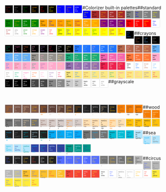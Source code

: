 #Colorizer built-in palettes##standard
<span class="colorizer-palette-pair" style="color: brown; background-color: black">brown<br>on</br>black</span><span class="colorizer-palette-pair" style="color: gray; background-color: black">gray<br>on</br>black</span><span class="colorizer-palette-pair" style="color: green; background-color: black">green<br>on</br>black</span><span class="colorizer-palette-pair" style="color: orange; background-color: black">orange<br>on</br>black</span><span class="colorizer-palette-pair" style="color: red; background-color: black">red<br>on</br>black</span><span class="colorizer-palette-pair" style="color: yellow; background-color: black">yellow<br>on</br>black</span><span class="colorizer-palette-pair" style="color: gray; background-color: blue">gray<br>on</br>blue</span><span class="colorizer-palette-pair" style="color: orange; background-color: blue">orange<br>on</br>blue</span><span class="colorizer-palette-pair" style="color: white; background-color: blue">white<br>on</br>blue</span><span class="colorizer-palette-pair" style="color: yellow; background-color: blue">yellow<br>on</br>blue</span><span class="colorizer-palette-pair" style="color: black; background-color: brown">black<br>on</br>brown</span><span class="colorizer-palette-pair" style="color: orange; background-color: brown">orange<br>on</br>brown</span><span class="colorizer-palette-pair" style="color: white; background-color: brown">white<br>on</br>brown</span><span class="colorizer-palette-pair" style="color: yellow; background-color: brown">yellow<br>on</br>brown</span><span class="colorizer-palette-pair" style="color: black; background-color: gray">black<br>on</br>gray</span><span class="colorizer-palette-pair" style="color: blue; background-color: gray">blue<br>on</br>gray</span><span class="colorizer-palette-pair" style="color: white; background-color: gray">white<br>on</br>gray</span><span class="colorizer-palette-pair" style="color: yellow; background-color: gray">yellow<br>on</br>gray</span><span class="colorizer-palette-pair" style="color: black; background-color: green">black<br>on</br>green</span><span class="colorizer-palette-pair" style="color: orange; background-color: green">orange<br>on</br>green</span><span class="colorizer-palette-pair" style="color: white; background-color: green">white<br>on</br>green</span><span class="colorizer-palette-pair" style="color: yellow; background-color: green">yellow<br>on</br>green</span><span class="colorizer-palette-pair" style="color: black; background-color: orange">black<br>on</br>orange</span><span class="colorizer-palette-pair" style="color: blue; background-color: orange">blue<br>on</br>orange</span><span class="colorizer-palette-pair" style="color: brown; background-color: orange">brown<br>on</br>orange</span><span class="colorizer-palette-pair" style="color: green; background-color: orange">green<br>on</br>orange</span><span class="colorizer-palette-pair" style="color: purple; background-color: orange">purple<br>on</br>orange</span><span class="colorizer-palette-pair" style="color: white; background-color: orange">white<br>on</br>orange</span><span class="colorizer-palette-pair" style="color: yellow; background-color: orange">yellow<br>on</br>orange</span><span class="colorizer-palette-pair" style="color: orange; background-color: purple">orange<br>on</br>purple</span><span class="colorizer-palette-pair" style="color: white; background-color: purple">white<br>on</br>purple</span><span class="colorizer-palette-pair" style="color: yellow; background-color: purple">yellow<br>on</br>purple</span><span class="colorizer-palette-pair" style="color: black; background-color: red">black<br>on</br>red</span><span class="colorizer-palette-pair" style="color: white; background-color: red">white<br>on</br>red</span><span class="colorizer-palette-pair" style="color: yellow; background-color: red">yellow<br>on</br>red</span><span class="colorizer-palette-pair" style="color: blue; background-color: white">blue<br>on</br>white</span><span class="colorizer-palette-pair" style="color: brown; background-color: white">brown<br>on</br>white</span><span class="colorizer-palette-pair" style="color: gray; background-color: white">gray<br>on</br>white</span><span class="colorizer-palette-pair" style="color: green; background-color: white">green<br>on</br>white</span><span class="colorizer-palette-pair" style="color: orange; background-color: white">orange<br>on</br>white</span><span class="colorizer-palette-pair" style="color: purple; background-color: white">purple<br>on</br>white</span><span class="colorizer-palette-pair" style="color: red; background-color: white">red<br>on</br>white</span><span class="colorizer-palette-pair" style="color: black; background-color: yellow">black<br>on</br>yellow</span><span class="colorizer-palette-pair" style="color: blue; background-color: yellow">blue<br>on</br>yellow</span><span class="colorizer-palette-pair" style="color: brown; background-color: yellow">brown<br>on</br>yellow</span><span class="colorizer-palette-pair" style="color: gray; background-color: yellow">gray<br>on</br>yellow</span><span class="colorizer-palette-pair" style="color: green; background-color: yellow">green<br>on</br>yellow</span><span class="colorizer-palette-pair" style="color: orange; background-color: yellow">orange<br>on</br>yellow</span><span class="colorizer-palette-pair" style="color: purple; background-color: yellow">purple<br>on</br>yellow</span><span class="colorizer-palette-pair" style="color: red; background-color: yellow">red<br>on</br>yellow</span>
<br><br><br><br>

##crayons
<span class="colorizer-palette-pair" style="color: #1f75fe; background-color: #000000">blue<br>on</br>black</span><span class="colorizer-palette-pair" style="color: #b4674d; background-color: #000000">brown<br>on</br>black</span><span class="colorizer-palette-pair" style="color: #64aff6; background-color: #000000">cyan<br>on</br>black</span><span class="colorizer-palette-pair" style="color: #95918c; background-color: #000000">gray<br>on</br>black</span><span class="colorizer-palette-pair" style="color: #1cac78; background-color: #000000">green<br>on</br>black</span><span class="colorizer-palette-pair" style="color: #f664af; background-color: #000000">magenta<br>on</br>black</span><span class="colorizer-palette-pair" style="color: #ff7538; background-color: #000000">orange<br>on</br>black</span><span class="colorizer-palette-pair" style="color: #ffaacc; background-color: #000000">pink<br>on</br>black</span><span class="colorizer-palette-pair" style="color: #926eae; background-color: #000000">purple<br>on</br>black</span><span class="colorizer-palette-pair" style="color: #ee204d; background-color: #000000">red<br>on</br>black</span><span class="colorizer-palette-pair" style="color: #ffffff; background-color: #000000">white<br>on</br>black</span><span class="colorizer-palette-pair" style="color: #fce883; background-color: #000000">yellow<br>on</br>black</span><span class="colorizer-palette-pair" style="color: #000000; background-color: #1f75fe">black<br>on</br>blue</span><span class="colorizer-palette-pair" style="color: #64aff6; background-color: #1f75fe">cyan<br>on</br>blue</span><span class="colorizer-palette-pair" style="color: #ffaacc; background-color: #1f75fe">pink<br>on</br>blue</span><span class="colorizer-palette-pair" style="color: #ffffff; background-color: #1f75fe">white<br>on</br>blue</span><span class="colorizer-palette-pair" style="color: #fce883; background-color: #1f75fe">yellow<br>on</br>blue</span><span class="colorizer-palette-pair" style="color: #000000; background-color: #b4674d">black<br>on</br>brown</span><span class="colorizer-palette-pair" style="color: #ffaacc; background-color: #b4674d">pink<br>on</br>brown</span><span class="colorizer-palette-pair" style="color: #ffffff; background-color: #b4674d">white<br>on</br>brown</span><span class="colorizer-palette-pair" style="color: #fce883; background-color: #b4674d">yellow<br>on</br>brown</span><span class="colorizer-palette-pair" style="color: #000000; background-color: #64aff6">black<br>on</br>cyan</span><span class="colorizer-palette-pair" style="color: #1f75fe; background-color: #64aff6">blue<br>on</br>cyan</span><span class="colorizer-palette-pair" style="color: #ffffff; background-color: #64aff6">white<br>on</br>cyan</span><span class="colorizer-palette-pair" style="color: #fce883; background-color: #64aff6">yellow<br>on</br>cyan</span><span class="colorizer-palette-pair" style="color: #000000; background-color: #95918c">black<br>on</br>gray</span><span class="colorizer-palette-pair" style="color: #ffaacc; background-color: #95918c">pink<br>on</br>gray</span><span class="colorizer-palette-pair" style="color: #ffffff; background-color: #95918c">white<br>on</br>gray</span><span class="colorizer-palette-pair" style="color: #fce883; background-color: #95918c">yellow<br>on</br>gray</span><span class="colorizer-palette-pair" style="color: #000000; background-color: #1cac78">black<br>on</br>green</span><span class="colorizer-palette-pair" style="color: #ffaacc; background-color: #1cac78">pink<br>on</br>green</span><span class="colorizer-palette-pair" style="color: #ffffff; background-color: #1cac78">white<br>on</br>green</span><span class="colorizer-palette-pair" style="color: #fce883; background-color: #1cac78">yellow<br>on</br>green</span><span class="colorizer-palette-pair" style="color: #000000; background-color: #f664af">black<br>on</br>magenta</span><span class="colorizer-palette-pair" style="color: #ffffff; background-color: #f664af">white<br>on</br>magenta</span><span class="colorizer-palette-pair" style="color: #fce883; background-color: #f664af">yellow<br>on</br>magenta</span><span class="colorizer-palette-pair" style="color: #000000; background-color: #ff7538">black<br>on</br>orange</span><span class="colorizer-palette-pair" style="color: #ffffff; background-color: #ff7538">white<br>on</br>orange</span><span class="colorizer-palette-pair" style="color: #fce883; background-color: #ff7538">yellow<br>on</br>orange</span><span class="colorizer-palette-pair" style="color: #000000; background-color: #ffaacc">black<br>on</br>pink</span><span class="colorizer-palette-pair" style="color: #1f75fe; background-color: #ffaacc">blue<br>on</br>pink</span><span class="colorizer-palette-pair" style="color: #b4674d; background-color: #ffaacc">brown<br>on</br>pink</span><span class="colorizer-palette-pair" style="color: #95918c; background-color: #ffaacc">gray<br>on</br>pink</span><span class="colorizer-palette-pair" style="color: #1cac78; background-color: #ffaacc">green<br>on</br>pink</span><span class="colorizer-palette-pair" style="color: #926eae; background-color: #ffaacc">purple<br>on</br>pink</span><span class="colorizer-palette-pair" style="color: #ffffff; background-color: #ffaacc">white<br>on</br>pink</span><span class="colorizer-palette-pair" style="color: #fce883; background-color: #ffaacc">yellow<br>on</br>pink</span><span class="colorizer-palette-pair" style="color: #000000; background-color: #926eae">black<br>on</br>purple</span><span class="colorizer-palette-pair" style="color: #ffaacc; background-color: #926eae">pink<br>on</br>purple</span><span class="colorizer-palette-pair" style="color: #ffffff; background-color: #926eae">white<br>on</br>purple</span><span class="colorizer-palette-pair" style="color: #fce883; background-color: #926eae">yellow<br>on</br>purple</span><span class="colorizer-palette-pair" style="color: #000000; background-color: #ee204d">black<br>on</br>red</span><span class="colorizer-palette-pair" style="color: #ffffff; background-color: #ee204d">white<br>on</br>red</span><span class="colorizer-palette-pair" style="color: #fce883; background-color: #ee204d">yellow<br>on</br>red</span><span class="colorizer-palette-pair" style="color: #000000; background-color: #ffffff">black<br>on</br>white</span><span class="colorizer-palette-pair" style="color: #1f75fe; background-color: #ffffff">blue<br>on</br>white</span><span class="colorizer-palette-pair" style="color: #b4674d; background-color: #ffffff">brown<br>on</br>white</span><span class="colorizer-palette-pair" style="color: #64aff6; background-color: #ffffff">cyan<br>on</br>white</span><span class="colorizer-palette-pair" style="color: #95918c; background-color: #ffffff">gray<br>on</br>white</span><span class="colorizer-palette-pair" style="color: #1cac78; background-color: #ffffff">green<br>on</br>white</span><span class="colorizer-palette-pair" style="color: #f664af; background-color: #ffffff">magenta<br>on</br>white</span><span class="colorizer-palette-pair" style="color: #ff7538; background-color: #ffffff">orange<br>on</br>white</span><span class="colorizer-palette-pair" style="color: #ffaacc; background-color: #ffffff">pink<br>on</br>white</span><span class="colorizer-palette-pair" style="color: #926eae; background-color: #ffffff">purple<br>on</br>white</span><span class="colorizer-palette-pair" style="color: #ee204d; background-color: #ffffff">red<br>on</br>white</span><span class="colorizer-palette-pair" style="color: #000000; background-color: #fce883">black<br>on</br>yellow</span><span class="colorizer-palette-pair" style="color: #1f75fe; background-color: #fce883">blue<br>on</br>yellow</span><span class="colorizer-palette-pair" style="color: #b4674d; background-color: #fce883">brown<br>on</br>yellow</span><span class="colorizer-palette-pair" style="color: #64aff6; background-color: #fce883">cyan<br>on</br>yellow</span><span class="colorizer-palette-pair" style="color: #95918c; background-color: #fce883">gray<br>on</br>yellow</span><span class="colorizer-palette-pair" style="color: #1cac78; background-color: #fce883">green<br>on</br>yellow</span><span class="colorizer-palette-pair" style="color: #f664af; background-color: #fce883">magenta<br>on</br>yellow</span><span class="colorizer-palette-pair" style="color: #ff7538; background-color: #fce883">orange<br>on</br>yellow</span><span class="colorizer-palette-pair" style="color: #ffaacc; background-color: #fce883">pink<br>on</br>yellow</span><span class="colorizer-palette-pair" style="color: #926eae; background-color: #fce883">purple<br>on</br>yellow</span><span class="colorizer-palette-pair" style="color: #ee204d; background-color: #fce883">red<br>on</br>yellow</span>
<br><br><br><br>

##grayscale
<span class="colorizer-palette-pair" style="color: #888; background-color: #000">gray<br>on</br>black</span><span class="colorizer-palette-pair" style="color: #ccc; background-color: #000">light<br>on</br>black</span><span class="colorizer-palette-pair" style="color: #fff; background-color: #000">white<br>on</br>black</span><span class="colorizer-palette-pair" style="color: #ccc; background-color: #444">light<br>on</br>dark</span><span class="colorizer-palette-pair" style="color: #fff; background-color: #444">white<br>on</br>dark</span><span class="colorizer-palette-pair" style="color: #000; background-color: #888">black<br>on</br>gray</span><span class="colorizer-palette-pair" style="color: #fff; background-color: #888">white<br>on</br>gray</span><span class="colorizer-palette-pair" style="color: #000; background-color: #ccc">black<br>on</br>light</span><span class="colorizer-palette-pair" style="color: #444; background-color: #ccc">dark<br>on</br>light</span><span class="colorizer-palette-pair" style="color: #000; background-color: #fff">black<br>on</br>white</span><span class="colorizer-palette-pair" style="color: #444; background-color: #fff">dark<br>on</br>white</span><span class="colorizer-palette-pair" style="color: #888; background-color: #fff">gray<br>on</br>white</span>
<br><br><br><br>

##wood
<span class="colorizer-palette-pair" style="color: #f57c00; background-color: #795548">darkOrange<br>on</br>brown</span><span class="colorizer-palette-pair" style="color: #d7ccc8; background-color: #795548">lightGray<br>on</br>brown</span><span class="colorizer-palette-pair" style="color: #ffe0b2; background-color: #795548">lightOrange<br>on</br>brown</span><span class="colorizer-palette-pair" style="color: #ffc107; background-color: #795548">orange<br>on</br>brown</span><span class="colorizer-palette-pair" style="color: #f57c00; background-color: #5d4037">darkOrange<br>on</br>darkBrown</span><span class="colorizer-palette-pair" style="color: #d7ccc8; background-color: #5d4037">lightGray<br>on</br>darkBrown</span><span class="colorizer-palette-pair" style="color: #ffe0b2; background-color: #5d4037">lightOrange<br>on</br>darkBrown</span><span class="colorizer-palette-pair" style="color: #ffc107; background-color: #5d4037">orange<br>on</br>darkBrown</span><span class="colorizer-palette-pair" style="color: #f57c00; background-color: #212121">darkOrange<br>on</br>darkGray</span><span class="colorizer-palette-pair" style="color: #727272; background-color: #212121">gray<br>on</br>darkGray</span><span class="colorizer-palette-pair" style="color: #d7ccc8; background-color: #212121">lightGray<br>on</br>darkGray</span><span class="colorizer-palette-pair" style="color: #ffe0b2; background-color: #212121">lightOrange<br>on</br>darkGray</span><span class="colorizer-palette-pair" style="color: #ffc107; background-color: #212121">orange<br>on</br>darkGray</span><span class="colorizer-palette-pair" style="color: #795548; background-color: #f57c00">brown<br>on</br>darkOrange</span><span class="colorizer-palette-pair" style="color: #5d4037; background-color: #f57c00">darkBrown<br>on</br>darkOrange</span><span class="colorizer-palette-pair" style="color: #212121; background-color: #f57c00">darkGray<br>on</br>darkOrange</span><span class="colorizer-palette-pair" style="color: #d7ccc8; background-color: #f57c00">lightGray<br>on</br>darkOrange</span><span class="colorizer-palette-pair" style="color: #ffe0b2; background-color: #f57c00">lightOrange<br>on</br>darkOrange</span><span class="colorizer-palette-pair" style="color: #212121; background-color: #727272">darkGray<br>on</br>gray</span><span class="colorizer-palette-pair" style="color: #d7ccc8; background-color: #727272">lightGray<br>on</br>gray</span><span class="colorizer-palette-pair" style="color: #ffe0b2; background-color: #727272">lightOrange<br>on</br>gray</span><span class="colorizer-palette-pair" style="color: #ffc107; background-color: #727272">orange<br>on</br>gray</span><span class="colorizer-palette-pair" style="color: #795548; background-color: #d7ccc8">brown<br>on</br>lightGray</span><span class="colorizer-palette-pair" style="color: #5d4037; background-color: #d7ccc8">darkBrown<br>on</br>lightGray</span><span class="colorizer-palette-pair" style="color: #212121; background-color: #d7ccc8">darkGray<br>on</br>lightGray</span><span class="colorizer-palette-pair" style="color: #f57c00; background-color: #d7ccc8">darkOrange<br>on</br>lightGray</span><span class="colorizer-palette-pair" style="color: #727272; background-color: #d7ccc8">gray<br>on</br>lightGray</span><span class="colorizer-palette-pair" style="color: #795548; background-color: #ffe0b2">brown<br>on</br>lightOrange</span><span class="colorizer-palette-pair" style="color: #5d4037; background-color: #ffe0b2">darkBrown<br>on</br>lightOrange</span><span class="colorizer-palette-pair" style="color: #212121; background-color: #ffe0b2">darkGray<br>on</br>lightOrange</span><span class="colorizer-palette-pair" style="color: #f57c00; background-color: #ffe0b2">darkOrange<br>on</br>lightOrange</span><span class="colorizer-palette-pair" style="color: #727272; background-color: #ffe0b2">gray<br>on</br>lightOrange</span><span class="colorizer-palette-pair" style="color: #795548; background-color: #ffc107">brown<br>on</br>orange</span><span class="colorizer-palette-pair" style="color: #5d4037; background-color: #ffc107">darkBrown<br>on</br>orange</span><span class="colorizer-palette-pair" style="color: #212121; background-color: #ffc107">darkGray<br>on</br>orange</span><span class="colorizer-palette-pair" style="color: #727272; background-color: #ffc107">gray<br>on</br>orange</span>
<br><br><br><br>

##sea
<span class="colorizer-palette-pair" style="color: #03a9f4; background-color: #212121">deepSky<br>on</br>deepGray</span><span class="colorizer-palette-pair" style="color: #727272; background-color: #212121">gray<br>on</br>deepGray</span><span class="colorizer-palette-pair" style="color: #00bcd4; background-color: #212121">lagoon<br>on</br>deepGray</span><span class="colorizer-palette-pair" style="color: #b3e5fc; background-color: #212121">lightSky<br>on</br>deepGray</span><span class="colorizer-palette-pair" style="color: #009688; background-color: #212121">seaGreen<br>on</br>deepGray</span><span class="colorizer-palette-pair" style="color: #212121; background-color: #03a9f4">deepGray<br>on</br>deepSky</span><span class="colorizer-palette-pair" style="color: #727272; background-color: #03a9f4">gray<br>on</br>deepSky</span><span class="colorizer-palette-pair" style="color: #b3e5fc; background-color: #03a9f4">lightSky<br>on</br>deepSky</span><span class="colorizer-palette-pair" style="color: #303f9f; background-color: #03a9f4">navy<br>on</br>deepSky</span><span class="colorizer-palette-pair" style="color: #212121; background-color: #727272">deepGray<br>on</br>gray</span><span class="colorizer-palette-pair" style="color: #03a9f4; background-color: #727272">deepSky<br>on</br>gray</span><span class="colorizer-palette-pair" style="color: #b3e5fc; background-color: #727272">lightSky<br>on</br>gray</span><span class="colorizer-palette-pair" style="color: #212121; background-color: #00bcd4">deepGray<br>on</br>lagoon</span><span class="colorizer-palette-pair" style="color: #b3e5fc; background-color: #00bcd4">lightSky<br>on</br>lagoon</span><span class="colorizer-palette-pair" style="color: #303f9f; background-color: #00bcd4">navy<br>on</br>lagoon</span><span class="colorizer-palette-pair" style="color: #212121; background-color: #b3e5fc">deepGray<br>on</br>lightSky</span><span class="colorizer-palette-pair" style="color: #03a9f4; background-color: #b3e5fc">deepSky<br>on</br>lightSky</span><span class="colorizer-palette-pair" style="color: #727272; background-color: #b3e5fc">gray<br>on</br>lightSky</span><span class="colorizer-palette-pair" style="color: #00bcd4; background-color: #b3e5fc">lagoon<br>on</br>lightSky</span><span class="colorizer-palette-pair" style="color: #303f9f; background-color: #b3e5fc">navy<br>on</br>lightSky</span><span class="colorizer-palette-pair" style="color: #009688; background-color: #b3e5fc">seaGreen<br>on</br>lightSky</span><span class="colorizer-palette-pair" style="color: #03a9f4; background-color: #303f9f">deepSky<br>on</br>navy</span><span class="colorizer-palette-pair" style="color: #00bcd4; background-color: #303f9f">lagoon<br>on</br>navy</span><span class="colorizer-palette-pair" style="color: #b3e5fc; background-color: #303f9f">lightSky<br>on</br>navy</span><span class="colorizer-palette-pair" style="color: #009688; background-color: #303f9f">seaGreen<br>on</br>navy</span><span class="colorizer-palette-pair" style="color: #212121; background-color: #009688">deepGray<br>on</br>seaGreen</span><span class="colorizer-palette-pair" style="color: #b3e5fc; background-color: #009688">lightSky<br>on</br>seaGreen</span><span class="colorizer-palette-pair" style="color: #303f9f; background-color: #009688">navy<br>on</br>seaGreen</span>
<br><br><br><br>

##circus
<span class="colorizer-palette-pair" style="color: #536dfe; background-color: #212121">blue<br>on</br>black</span><span class="colorizer-palette-pair" style="color: #b6b6b6; background-color: #212121">lightGray<br>on</br>black</span><span class="colorizer-palette-pair" style="color: #fbc02d; background-color: #212121">orange<br>on</br>black</span><span class="colorizer-palette-pair" style="color: #f44336; background-color: #212121">red<br>on</br>black</span><span class="colorizer-palette-pair" style="color: #ffffff; background-color: #212121">white<br>on</br>black</span><span class="colorizer-palette-pair" style="color: #ffeb3b; background-color: #212121">yellow<br>on</br>black</span><span class="colorizer-palette-pair" style="color: #212121; background-color: #536dfe">black<br>on</br>blue</span><span class="colorizer-palette-pair" style="color: #b6b6b6; background-color: #536dfe">lightGray<br>on</br>blue</span><span class="colorizer-palette-pair" style="color: #fbc02d; background-color: #536dfe">orange<br>on</br>blue</span><span class="colorizer-palette-pair" style="color: #ffffff; background-color: #536dfe">white<br>on</br>blue</span><span class="colorizer-palette-pair" style="color: #ffeb3b; background-color: #536dfe">yellow<br>on</br>blue</span><span class="colorizer-palette-pair" style="color: #b6b6b6; background-color: #727272">lightGray<br>on</br>darkGray</span><span class="colorizer-palette-pair" style="color: #fbc02d; background-color: #727272">orange<br>on</br>darkGray</span><span class="colorizer-palette-pair" style="color: #ffffff; background-color: #727272">white<br>on</br>darkGray</span><span class="colorizer-palette-pair" style="color: #ffeb3b; background-color: #727272">yellow<br>on</br>darkGray</span><span class="colorizer-palette-pair" style="color: #212121; background-color: #b6b6b6">black<br>on</br>lightGray</span><span class="colorizer-palette-pair" style="color: #536dfe; background-color: #b6b6b6">blue<br>on</br>lightGray</span><span class="colorizer-palette-pair" style="color: #727272; background-color: #b6b6b6">darkGray<br>on</br>lightGray</span><span class="colorizer-palette-pair" style="color: #ffffff; background-color: #b6b6b6">white<br>on</br>lightGray</span><span class="colorizer-palette-pair" style="color: #ffeb3b; background-color: #b6b6b6">yellow<br>on</br>lightGray</span><span class="colorizer-palette-pair" style="color: #212121; background-color: #fbc02d">black<br>on</br>orange</span><span class="colorizer-palette-pair" style="color: #536dfe; background-color: #fbc02d">blue<br>on</br>orange</span><span class="colorizer-palette-pair" style="color: #727272; background-color: #fbc02d">darkGray<br>on</br>orange</span><span class="colorizer-palette-pair" style="color: #f44336; background-color: #fbc02d">red<br>on</br>orange</span><span class="colorizer-palette-pair" style="color: #ffffff; background-color: #fbc02d">white<br>on</br>orange</span><span class="colorizer-palette-pair" style="color: #212121; background-color: #f44336">black<br>on</br>red</span><span class="colorizer-palette-pair" style="color: #fbc02d; background-color: #f44336">orange<br>on</br>red</span><span class="colorizer-palette-pair" style="color: #ffffff; background-color: #f44336">white<br>on</br>red</span><span class="colorizer-palette-pair" style="color: #ffeb3b; background-color: #f44336">yellow<br>on</br>red</span><span class="colorizer-palette-pair" style="color: #212121; background-color: #ffffff">black<br>on</br>white</span><span class="colorizer-palette-pair" style="color: #536dfe; background-color: #ffffff">blue<br>on</br>white</span><span class="colorizer-palette-pair" style="color: #727272; background-color: #ffffff">darkGray<br>on</br>white</span><span class="colorizer-palette-pair" style="color: #b6b6b6; background-color: #ffffff">lightGray<br>on</br>white</span><span class="colorizer-palette-pair" style="color: #fbc02d; background-color: #ffffff">orange<br>on</br>white</span><span class="colorizer-palette-pair" style="color: #f44336; background-color: #ffffff">red<br>on</br>white</span><span class="colorizer-palette-pair" style="color: #212121; background-color: #ffeb3b">black<br>on</br>yellow</span><span class="colorizer-palette-pair" style="color: #536dfe; background-color: #ffeb3b">blue<br>on</br>yellow</span><span class="colorizer-palette-pair" style="color: #727272; background-color: #ffeb3b">darkGray<br>on</br>yellow</span><span class="colorizer-palette-pair" style="color: #b6b6b6; background-color: #ffeb3b">lightGray<br>on</br>yellow</span><span class="colorizer-palette-pair" style="color: #f44336; background-color: #ffeb3b">red<br>on</br>yellow</span>
<br><br><br><br>

<style>.reveal .colorizer-palette-pair,
.colorizer-palette-pair { 
    font-size: 0.333em;
    width: 4em;
    height: 4em;
    padding: 0.5em;
    display: block;
    float: left;
    margin: 0.25em;
    border: 1px solid rgba(255, 255, 255, 0.25);
    box-shadow: 0 0 2px rgba(0, 0, 0, 0.25);
}</style>